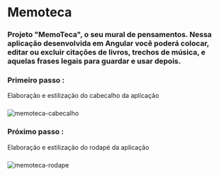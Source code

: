 # Memoteca
###  Projeto "MemoTeca", o seu mural de pensamentos. Nessa aplicação desenvolvida em Angular você poderá colocar, editar ou excluir citações de livros, trechos de música, e aquelas frases legais para guardar e usar depois.

### Primeiro passo :
Elaboração e estilização do cabecalho da aplicação
###
![memoteca-cabecalho](https://github.com/Thiago-S-Sousa/memoteca/assets/128821560/8545aaef-1ce6-4044-bb82-99d3df3277b7)

### Próximo passo :
Elaboração e estilização do rodapé da aplicação
###
![memoteca-rodape](https://github.com/Thiago-S-Sousa/memoteca/assets/128821560/a49cbb00-ca3d-41a1-b3f5-11aefe602ac9)
